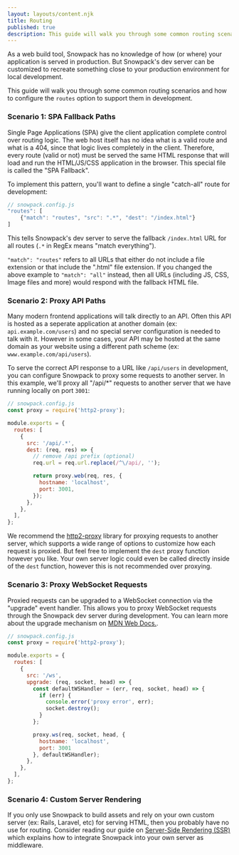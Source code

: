 ```yaml
---
layout: layouts/content.njk
title: Routing
published: true
description: This guide will walk you through some common routing scenarios and how to configure the routes option to support them in development.
---
```


As a web build tool, Snowpack has no knowledge of how (or where) your application is served in production. But Snowpack's dev server can be customized to recreate something close to your production environment for local development.

This guide will walk you through some common routing scenarios and how to configure the `routes` option to support them in development.

### Scenario 1: SPA Fallback Paths

Single Page Applications (SPA) give the client application complete control over routing logic. The web host itself has no idea what is a valid route and what is a 404, since that logic lives completely in the client. Therefore, every route (valid or not) must be served the same HTML response that will load and run the HTML/JS/CSS application in the browser. This special file is called the "SPA Fallback".

To implement this pattern, you'll want to define a single "catch-all" route for development:

```js
// snowpack.config.js
"routes": [
    {"match": "routes", "src": ".*", "dest": "/index.html"}
]
```

This tells Snowpack's dev server to serve the fallback `/index.html` URL for all routes (`.*` in RegEx means "match everything").

`"match": "routes"` refers to all URLs that either do not include a file extension or that include the ".html" file extension. If you changed the above example to `"match": "all"` instead, then all URLs (including JS, CSS, Image files and more) would respond with the fallback HTML file.

### Scenario 2: Proxy API Paths

Many modern frontend applications will talk directly to an API. Often this API is hosted as a seperate application at another domain (ex: `api.example.com/users`) and no special server configuration is needed to talk with it. However in some cases, your API may be hosted at the same domain as your website using a different path scheme (ex: `www.example.com/api/users`).

To serve the correct API response to a URL like `/api/users` in development, you can configure Snowpack to proxy some requests to another server. In this example, we'll proxy all "/api/\*" requests to another server that we have running locally on port `3001`:

```js
// snowpack.config.js
const proxy = require('http2-proxy');

module.exports = {
  routes: [
    {
      src: '/api/.*',
      dest: (req, res) => {
        // remove /api prefix (optional)
        req.url = req.url.replace(/^\/api/, '');

        return proxy.web(req, res, {
          hostname: 'localhost',
          port: 3001,
        });
      },
    },
  ],
};
```

We recommend the [http2-proxy](https://www.npmjs.com/package/http2-proxy) library for proxying requests to another server, which supports a wide range of options to customize how each request is proxied. But feel free to implement the `dest` proxy function however you like. Your own server logic could even be called directly inside of the `dest` function, however this is not recommended over proxying.

### Scenario 3: Proxy WebSocket Requests

Proxied requests can be upgraded to a WebSocket connection via the "upgrade" event handler. This allows you to proxy WebSocket requests through the Snowpack dev server during development. You can learn more about the upgrade mechanism on [MDN Web Docs.](https://developer.mozilla.org/en-US/docs/Web/HTTP/Protocol_upgrade_mechanism#upgrading_to_a_websocket_connection).

```js
// snowpack.config.js
const proxy = require('http2-proxy');

module.exports = {
  routes: [
    {
      src: '/ws',
      upgrade: (req, socket, head) => {
        const defaultWSHandler = (err, req, socket, head) => {
          if (err) {
            console.error('proxy error', err);
            socket.destroy();
          }
        };

        proxy.ws(req, socket, head, {
          hostname: 'localhost',
          port: 3001
        }, defaultWSHandler);
      },
    },
  ],
};
```

### Scenario 4: Custom Server Rendering

If you only use Snowpack to build assets and rely on your own custom server (ex: Rails, Laravel, etc) for serving HTML, then you probably have no use for routing. Consider reading our guide on [Server-Side Rendering (SSR)](/guides/server-side-render) which explains how to integrate Snowpack into your own server as middleware.
